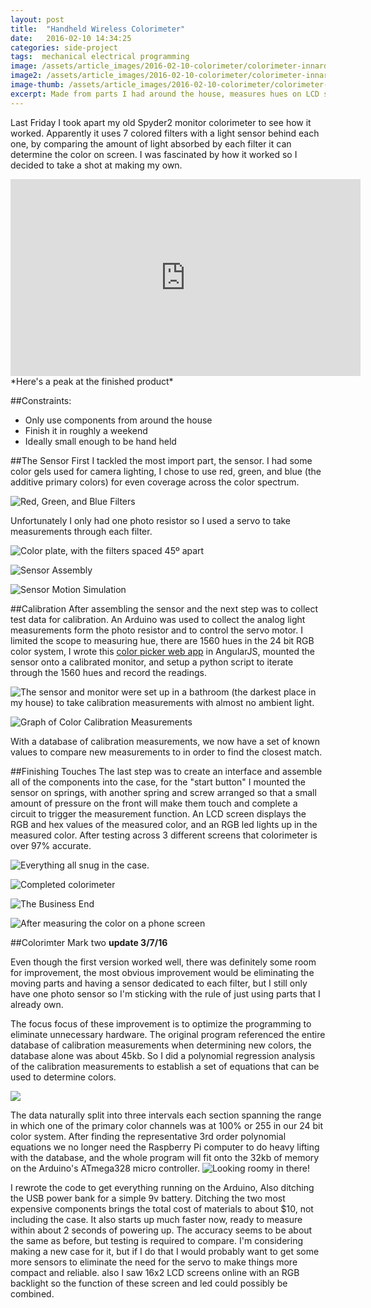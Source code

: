 ```yaml
---
layout: post
title:  "Handheld Wireless Colorimeter"
date:   2016-02-10 14:34:25
categories: side-project
tags:  mechanical electrical programming
image: /assets/article_images/2016-02-10-colorimeter/colorimeter-innards.jpg
image2: /assets/article_images/2016-02-10-colorimeter/colorimeter-innards.jpg
image-thumb: /assets/article_images/2016-02-10-colorimeter/colorimeter-innards.jpg
excerpt: Made from parts I had around the house, measures hues on LCD screens with 97% accuracy.
---
```

Last Friday I took apart my old Spyder2 monitor colorimeter to see how it worked.  Apparently it uses 7 colored filters with a light sensor behind each one,  by comparing the amount of light absorbed by each filter it can determine the color on screen.  I was fascinated by how it worked so I decided to take a shot at making my own.

<iframe width="560" height="315" src="https://www.youtube.com/embed/laYNx_acj_0?rel=0&amp;showinfo=0" frameborder="0" allowfullscreen></iframe>
*Here's a peak at the finished product*

##Constraints:
- Only use components from around the house
- Finish it in roughly a weekend
- Ideally small enough to be hand held

##The Sensor
First I tackled the most import part, the sensor. I had some color gels used for camera lighting, I chose to use red, green, and blue (the additive primary colors) for even coverage across the color spectrum.

![Red, Green, and Blue Filters](/assets/article_images/2016-02-10-colorimeter/color-filters.jpg)

Unfortunately I only had one photo resistor so I used a servo to take measurements through each filter.

![Color plate, with the filters spaced 45º apart](/assets/article_images/2016-02-10-colorimeter/color-plate.jpg)

![Sensor Assembly](/assets/article_images/2016-02-10-colorimeter/colorimeter-sensor-explosion.jpg)

![Sensor Motion Simulation](/assets/article_images/2016-02-10-colorimeter/Sensor-Motion-Simulation.gif)


##Calibration
After assembling the sensor and the next step was to collect test data for calibration.  An Arduino was used to collect the analog light measurements form the photo resistor and to control the servo motor. I limited the scope to measuring hue, there are 1560 hues in the 24 bit RGB color system, I wrote this [color picker web app](/color) in AngularJS, mounted the sensor onto a calibrated monitor, and setup a python script to iterate through the 1560 hues and record the readings.

![The sensor and monitor were set up in a bathroom (the darkest place in my house) to take calibration measurements with almost no ambient light.](/assets/article_images/2016-02-10-colorimeter/test-setup.jpg)

![Graph of Color Calibration Measurements](/assets/article_images/2016-02-10-colorimeter/colorimeter-calibration-data.jpg)

With a database of calibration measurements, we now have a set of known values to compare new measurements to in order to find the closest match.

##Finishing Touches
The last step was to create an interface and assemble all of the components into the case, for the "start button" I mounted the sensor on springs, with another spring and screw arranged so that a small amount of pressure on the front will make them touch and complete a circuit to trigger the measurement function.  An LCD screen displays the RGB and hex values of the measured color, and an RGB led lights up in the measured color.  After testing across 3 different screens that colorimeter is over 97% accurate.

![Everything all snug in the case.](/assets/article_images/2016-02-10-colorimeter/colorimeter-innards.jpg)

![Completed colorimeter](/assets/article_images/2016-02-10-colorimeter/colorimeter.jpg)

![The Business End](/assets/article_images/2016-02-10-colorimeter/business-end.jpg)

![After measuring the color on a phone screen](/assets/article_images/2016-02-10-colorimeter/measure-phone-color.jpg)

##Colorimter Mark two
**update 3/7/16**

Even though the first version worked well, there was definitely some room for improvement, the most obvious improvement would be eliminating the moving parts and having a sensor dedicated to each filter, but I still only have one photo sensor so I'm sticking with the rule of just using parts that I already own.  

The focus focus of these improvement is to optimize the programming to eliminate unnecessary hardware.  The original program referenced the entire database of calibration measurements when determining new colors, the database alone was about 45kb.  So I did a polynomial regression analysis of the calibration measurements to establish a set of equations that can be used to determine colors.

![](/assets/article_images/2016-02-10-colorimeter/polynomial-regression-graph.png)

The data naturally split into three intervals each section spanning the range in which one of the primary color channels was at 100% or 255 in our 24 bit color system.  After finding the representative 3rd order polynomial equations we no longer need the Raspberry Pi computer to do heavy lifting with the database,  and the whole program will fit onto the 32kb of memory on the Arduino's ATmega328 micro controller.
![Looking roomy in there!](/assets/article_images/2016-02-10-colorimeter/colorimeter-mk2.jpg)

I rewrote the code to get everything running on the Arduino,  Also ditching the USB power bank for a simple 9v battery. Ditching the two most expensive components brings the total cost of materials to about $10, not including the case.  It also starts up much faster now, ready to measure within about 2 seconds of powering up.  The accuracy seems to be about the same as before,  but testing is required to compare.  I'm considering  making a new case for it, but if I do that I would probably want to get some more sensors to eliminate the need for the servo to make things more compact and reliable.  also I saw 16x2 LCD screens online with an RGB backlight so the function of these screen and led could possibly be combined.
